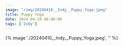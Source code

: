 ```yaml
---
image: "/img/20240410__Indy__Puppy_Yoga.jpeg"
title: Puppy Yoga 
date: 2024-04-10 08:00:00
tags: ['Indy']
---
```

{% image './20240410__Indy__Puppy_Yoga.jpeg', '' %}